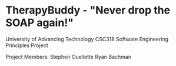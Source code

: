 # TherapyBuddy - "Never drop the SOAP again!"
University of Advancing Technology CSC318 Software Engineering Principles Project

Project Members:
Stephen Ouellette
Ryan Bachman

